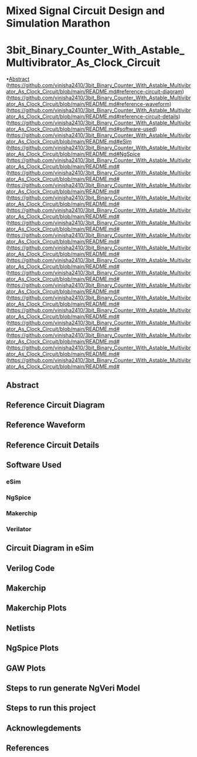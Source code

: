 # Mixed Signal Circuit Design and Simulation Marathon
# 3bit_Binary_Counter_With_Astable_Multivibrator_As_Clock_Circuit
•[Abstract](https://github.com/vinisha2410/3bit_Binary_Counter_With_Astable_Multivibrator_As_Clock_Circuit/blob/main/README.md#abstract)
(https://github.com/vinisha2410/3bit_Binary_Counter_With_Astable_Multivibrator_As_Clock_Circuit/blob/main/README.md#reference-circuit-diagram)
(https://github.com/vinisha2410/3bit_Binary_Counter_With_Astable_Multivibrator_As_Clock_Circuit/blob/main/README.md#reference-waveform)
(https://github.com/vinisha2410/3bit_Binary_Counter_With_Astable_Multivibrator_As_Clock_Circuit/blob/main/README.md#reference-circuit-details)
(https://github.com/vinisha2410/3bit_Binary_Counter_With_Astable_Multivibrator_As_Clock_Circuit/blob/main/README.md#software-used)
(https://github.com/vinisha2410/3bit_Binary_Counter_With_Astable_Multivibrator_As_Clock_Circuit/blob/main/README.md#eSim
(https://github.com/vinisha2410/3bit_Binary_Counter_With_Astable_Multivibrator_As_Clock_Circuit/blob/main/README.md#NgSpice
(https://github.com/vinisha2410/3bit_Binary_Counter_With_Astable_Multivibrator_As_Clock_Circuit/blob/main/README.md#
(https://github.com/vinisha2410/3bit_Binary_Counter_With_Astable_Multivibrator_As_Clock_Circuit/blob/main/README.md#
(https://github.com/vinisha2410/3bit_Binary_Counter_With_Astable_Multivibrator_As_Clock_Circuit/blob/main/README.md#
(https://github.com/vinisha2410/3bit_Binary_Counter_With_Astable_Multivibrator_As_Clock_Circuit/blob/main/README.md#
(https://github.com/vinisha2410/3bit_Binary_Counter_With_Astable_Multivibrator_As_Clock_Circuit/blob/main/README.md#
(https://github.com/vinisha2410/3bit_Binary_Counter_With_Astable_Multivibrator_As_Clock_Circuit/blob/main/README.md#
(https://github.com/vinisha2410/3bit_Binary_Counter_With_Astable_Multivibrator_As_Clock_Circuit/blob/main/README.md#
(https://github.com/vinisha2410/3bit_Binary_Counter_With_Astable_Multivibrator_As_Clock_Circuit/blob/main/README.md#
(https://github.com/vinisha2410/3bit_Binary_Counter_With_Astable_Multivibrator_As_Clock_Circuit/blob/main/README.md#
(https://github.com/vinisha2410/3bit_Binary_Counter_With_Astable_Multivibrator_As_Clock_Circuit/blob/main/README.md#
(https://github.com/vinisha2410/3bit_Binary_Counter_With_Astable_Multivibrator_As_Clock_Circuit/blob/main/README.md#
(https://github.com/vinisha2410/3bit_Binary_Counter_With_Astable_Multivibrator_As_Clock_Circuit/blob/main/README.md#
(https://github.com/vinisha2410/3bit_Binary_Counter_With_Astable_Multivibrator_As_Clock_Circuit/blob/main/README.md#
(https://github.com/vinisha2410/3bit_Binary_Counter_With_Astable_Multivibrator_As_Clock_Circuit/blob/main/README.md#
(https://github.com/vinisha2410/3bit_Binary_Counter_With_Astable_Multivibrator_As_Clock_Circuit/blob/main/README.md#
(https://github.com/vinisha2410/3bit_Binary_Counter_With_Astable_Multivibrator_As_Clock_Circuit/blob/main/README.md#
(https://github.com/vinisha2410/3bit_Binary_Counter_With_Astable_Multivibrator_As_Clock_Circuit/blob/main/README.md#


## Abstract
## Reference Circuit Diagram
## Reference Waveform
## Reference Circuit Details
## Software Used
### eSim
### NgSpice
### Makerchip
### Verilator
## Circuit Diagram in eSim
## Verilog Code
## Makerchip
## Makerchip Plots
## Netlists
## NgSpice Plots
## GAW Plots
## Steps to run generate NgVeri Model
## Steps to run this project
## Acknowlegdements
## References
